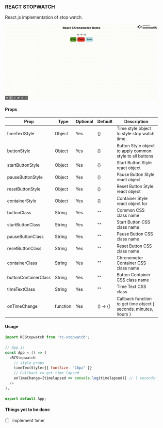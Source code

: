 ### REACT STOPWATCH

React.js implementation of stop watch.

<img src="demo/demo.gif"><br>

#### Props

Prop              | Type     | Optional | Default     | Description
----------------- | -------- | -------- | ----------- | -----------
timeTextStyle     | Object   | Yes      | {}      | Time style object to style stop watch time.
buttonStyle       | Object   | Yes      |  {}     | Button Style object to apply common style to all buttons
startButtonStyle  | Object   | Yes      | {}      | Start Button Style react object
pauseButtonStyle  | Object   | Yes      | {}      | Pause Button Style react object
resetButtonStyle  | Object   | Yes      | {}      | Reset Button Style react object
containerStyle    | Object   | Yes      | {}      | Container Style react object for 
buttonClass       | String   | Yes      | ""      | Common CSS class name
startButtonClass  | String   | Yes      | ""      | Start Button CSS class name
pauseButtonClass  | String   | Yes      | ""      | Pause Button CSS class name
resetButtonClass  | String   | Yes      | ""      | Reset Button CSS class name
containerClass    | String   | Yes      | ""      | Chronometer Container CSS class name
buttonContainerClass   | String   | Yes      | ""      | Button Container CSS class name
timeTextClass     | String   | Yes      | ""      | Time Text CSS class
onTimeChange      | function | Yes      | () => {}      | Callback function to get time object { seconds, minutes, hours }

#### Usage

```javascript
import RCStopwatch from 'rc-stopwatch';

// App.js
const App = () => (
  <RCStopwatch
    // style props
    timeTextStyle={{ fontSize: "16px" }}
    // Callback to get time lapsed
    onTimeChange={timelapsed => console.log(timelapsed)} // { seconds: 1, minutes: 2, hours: 3 }
  />
);

export default App;
```

#### Things yet to be done

- [ ] Implement timer
